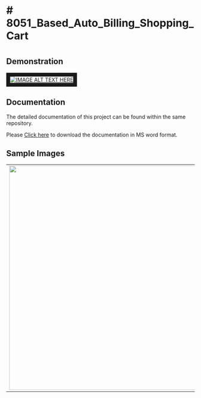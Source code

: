 <h1># 8051_Based_Auto_Billing_Shopping_Cart<h1>




<h2>Demonstration</h2>
<a href="http://www.youtube.com/watch?feature=player_embedded&v=MVRYTmz8tXI
" target="_blank"><img src="https://github.com/user-attachments/assets/4a57d954-1f8e-43a6-bc15-49ec93a9025d" 
alt="IMAGE ALT TEXT HERE" border="10" /></a>

<h2>Documentation</h2>
<p>The detailed documentation of this project can be found within the same repository.</p>
<p>Please <a href="[https://example.com](https://github.com/Jayakrishnan-Menon/8051_Based_Auto_Billing_Shopping_Cart/raw/refs/heads/main/MPMC%20Project%20Report.docx)" target="_blank" rel="noopener noreferrer">Click here</a> to download the documentation in MS word format.</p>

<h2>Sample Images</h2>
<table>
  <tr>
    <td><img width='600' src=https://github.com/user-attachments/assets/2fde6942-d9ef-46fa-b643-16465358652b></td>
    <td><img width='600' src=https://github.com/user-attachments/assets/ca8f1b05-ecac-401d-8c3b-e10e8e9d9f25></td>
  </tr>
</table>

